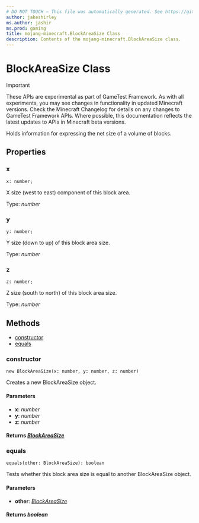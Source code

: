 ```yaml
---
# DO NOT TOUCH — This file was automatically generated. See https://github.com/Mojang/MinecraftScriptingApiDocsGenerator to modify descriptions, examples, etc.
author: jakeshirley
ms.author: jashir
ms.prod: gaming
title: mojang-minecraft.BlockAreaSize Class
description: Contents of the mojang-minecraft.BlockAreaSize class.
---
```

# BlockAreaSize Class
>[!IMPORTANT]
>These APIs are experimental as part of GameTest Framework. As with all experiments, you may see changes in functionality in updated Minecraft versions. Check the Minecraft Changelog for details on any changes to GameTest Framework APIs. Where possible, this documentation reflects the latest updates to APIs in Minecraft beta versions.

Holds information for expressing the net size of a volume of blocks.

## Properties
### **x**
`x: number;`

X size (west to east) component of this block area.

Type: *number*

### **y**
`y: number;`

Y size (down to up) of this block area size.

Type: *number*

### **z**
`z: number;`

Z size (south to north) of this block area size.

Type: *number*


## Methods
- [constructor](#constructor)
- [equals](#equals)
  
### **constructor**
`
new BlockAreaSize(x: number, y: number, z: number)
`

Creates a new BlockAreaSize object.
#### **Parameters**
- **x**: *number*
- **y**: *number*
- **z**: *number*

#### **Returns** [*BlockAreaSize*](BlockAreaSize.md)
### **equals**
`
equals(other: BlockAreaSize): boolean
`

Tests whether this block area size is equal to another BlockAreaSize object.
#### **Parameters**
- **other**: [*BlockAreaSize*](BlockAreaSize.md)

#### **Returns** *boolean*
